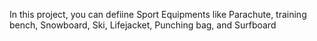 In this project, you can defiine Sport Equipments like Parachute, training bench, Snowboard, Ski, Lifejacket, Punching bag, and Surfboard
